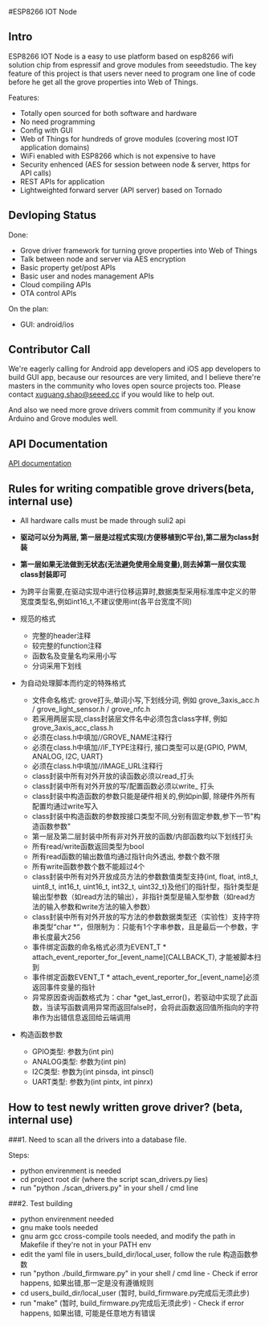 #ESP8266 IOT Node


## Intro
ESP8266 IOT Node is a easy to use platform based on esp8266 wifi solution chip from espressif and grove modules from seeedstudio. The key feature of this project is that users never need to program one line of code before he get all the grove properties into Web of Things. 

Features:

* Totally open sourced for both software and hardware
* No need programming
* Config with GUI
* Web of Things for hundreds of grove modules (covering most IOT application domains)
* WiFi enabled with ESP8266 which is not expensive to have
* Security enhenced (AES for session between node & server, https for API calls)
* REST APIs for application 
* Lightweighted forward server (API server) based on Tornado



## Devloping Status

Done:

* Grove driver framework for turning grove properties into Web of Things
* Talk between node and server via AES encryption
* Basic property get/post APIs
* Basic user and nodes management APIs
* Cloud compiling APIs
* OTA control APIs

On the plan:

* GUI: android/ios

## Contributor Call

We're eagerly calling for Android app developers and iOS app developers to build GUI app, because our resources are very limited, and I believe there're masters in the community who loves open source projects too. Please contact xuguang.shao@seeed.cc if you would like to help out. 

And also we need more grove drivers commit from community if you know Arduino and Grove modules well.

## API Documentation

[API documentation](https://github.com/KillingJacky/esp8266_iot_node/wiki/API-Documentation)


## Rules for writing compatible grove drivers(beta, internal use)

* All hardware calls must be made through suli2 api
* **驱动可以分为两层, 第一层是过程式实现(方便移植到C平台),第二层为class封装**
* **第一层如果无法做到无状态(无法避免使用全局变量),则去掉第一层仅实现class封装即可**
* 为跨平台需要,在驱动实现中进行位移运算时,数据类型采用标准库中定义的带宽度类型名,例如int16_t,不建议使用int(各平台宽度不同)
* 规范的格式
  * 完整的header注释
  * 较完整的function注释
  * 函数名及变量名均采用小写
  * 分词采用下划线
* 为自动处理脚本而约定的特殊格式
  * 文件命名格式: grove打头,单词小写,下划线分词, 例如 grove_3axis_acc.h / grove_light_sensor.h / grove_nfc.h
  * 若采用两层实现,class封装层文件名中必须包含class字样, 例如 grove_3axis_acc_class.h
  * 必须在class.h中填加//GROVE_NAME注释行
  * 必须在class.h中填加//IF_TYPE注释行, 接口类型可以是{GPIO, PWM, ANALOG, I2C, UART}
  * 必须在class.h中填加//IMAGE_URL注释行
  * class封装中所有对外开放的读函数必须以read_打头
  * class封装中所有对外开放的写/配置函数必须以write_ 打头
  * class封装中构造函数的参数只能是硬件相关的,例如pin脚, 除硬件外所有配置均通过write写入
  * class封装中构造函数的参数按接口类型不同,分别有固定参数,参下一节"构造函数参数"
  * 第一层及第二层封装中所有非对外开放的函数/内部函数均以下划线打头
  * 所有read/write函数返回类型为bool
  * 所有read函数的输出数值均通过指针向外透出, 参数个数不限
  * 所有write函数参数个数不能超过4个
  * class封装中所有对外开放成员方法的参数数值类型支持{int, float, int8_t, uint8_t, int16_t, uint16_t, int32_t, uint32_t}及他们的指针型，指针类型是输出型参数（如read方法的输出），非指针类型是输入型参数（如read方法的输入参数和write方法的输入参数）
  * class封装中所有对外开放的写方法的参数数据类型还（实验性）支持字符串类型“char *“，但限制为：只能有1个字串参数，且是最后一个参数，字串长度最大256
  * 事件绑定函数的命名格式必须为EVENT_T * attach_event_reporter_for_\[event_name\](CALLBACK_T), 才能被脚本扫到
  * 事件绑定函数EVENT_T * attach_event_reporter_for_\[event_name\]必须返回事件变量的指针
  * 异常原因查询函数格式为：char *get_last_error()，若驱动中实现了此函数，当读写函数调用异常而返回false时，会将此函数返回值所指向的字符串作为出错信息返回给云端调用
  
* 构造函数参数
  * GPIO类型: 参数为(int pin)
  * ANALOG类型: 参数为(int pin)
  * I2C类型: 参数为(int pinsda, int pinscl)
  * UART类型: 参数为(int pintx, int pinrx)
  
## How to test newly written grove driver? (beta, internal use)

###1. Need to scan all the drivers into a database file. 

Steps:

  * python envirenment is needed
  * cd project root dir (where the script scan_drivers.py lies)
  * run "python ./scan_drivers.py" in your shell / cmd line
  
###2. Test building
  * python envirenment needed
  * gnu make tools needed
  * gnu arm gcc cross-compile tools needed, and modify the path in Makefile if they're not in your PATH env
  * edit the yaml file in users_build_dir/local_user, follow the rule 构造函数参数
  * run "python ./build_firmware.py" in your shell / cmd line - Check if error happens, 如果出错,那一定是没有遵循规则
  * cd users_build_dir/local_user (暂时, build_firmware.py完成后无须此步)
  * run "make" (暂时, build_firmware.py完成后无须此步) - Check if error happens, 如果出错, 可能是任意地方有错误
  
